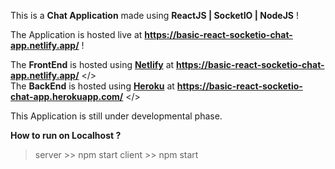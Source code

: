 This is a <b>Chat Application</b> made using <b>ReactJS | SocketIO | NodeJS</b> ! 

The Application is hosted live at <b>https://basic-react-socketio-chat-app.netlify.app/</b> ! 

The <b>FrontEnd</b> is hosted using <a href="https://www.netlify.com/"><b>Netlify</b></a> at <b>https://basic-react-socketio-chat-app.netlify.app/</b> </> <br />
The <b>BackEnd</b> is hosted using <a href="https://www.heroku.com/"><b>Heroku</b></a> at <b>https://basic-react-socketio-chat-app.herokuapp.com/</b> </> 

This Application is still under developmental phase. 

<b>How to run on Localhost ?</b>
> server >> npm start 
> client >> npm start  

